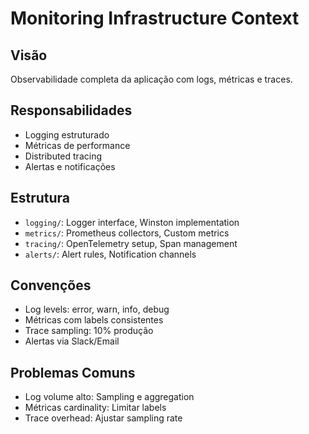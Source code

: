 # Monitoring Infrastructure Context

## Visão
Observabilidade completa da aplicação com logs, métricas e traces.

## Responsabilidades
- Logging estruturado
- Métricas de performance
- Distributed tracing
- Alertas e notificações

## Estrutura
- `logging/`: Logger interface, Winston implementation
- `metrics/`: Prometheus collectors, Custom metrics
- `tracing/`: OpenTelemetry setup, Span management
- `alerts/`: Alert rules, Notification channels

## Convenções
- Log levels: error, warn, info, debug
- Métricas com labels consistentes
- Trace sampling: 10% produção
- Alertas via Slack/Email

## Problemas Comuns
- Log volume alto: Sampling e aggregation
- Métricas cardinality: Limitar labels
- Trace overhead: Ajustar sampling rate